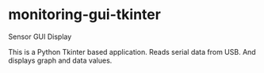 # monitoring-gui-tkinter
Sensor GUI Display

This is a Python Tkinter based application.
Reads serial data from USB.
And displays graph and data values.

